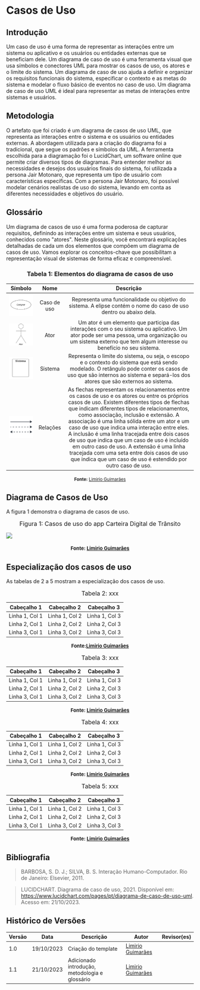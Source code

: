 # Casos de Uso

## Introdução

Um caso de uso é uma forma de representar as interações entre um sistema ou aplicativo e os usuários ou entidades externas que se beneficiam dele. Um diagrama de caso de uso é uma ferramenta visual que usa símbolos e conectores UML para mostrar os casos de uso, os atores e o limite do sistema. Um diagrama de caso de uso ajuda a definir e organizar os requisitos funcionais do sistema, especificar o contexto e as metas do sistema e modelar o fluxo básico de eventos no caso de uso. Um diagrama de caso de uso UML é ideal para representar as metas de interações entre sistemas e usuários.

## Metodologia

O artefato que foi criado é um diagrama de casos de uso UML, que representa as interações entre o sistema e os usuários ou entidades externas. A abordagem utilizada para a criação do diagrama foi a tradicional, que segue os padrões e símbolos da UML. A ferramenta escolhida para a diagramação foi o LucidChart, um software online que permite criar diversos tipos de diagramas. Para entender melhor as necessidades e desejos dos usuários finais do sistema, foi utilizada a persona Jair Motonaro, que representa um tipo de usuário com características específicas. Com a persona Jair Motonaro, foi possível modelar cenários realistas de uso do sistema, levando em conta as diferentes necessidades e objetivos do usuário.

## Glossário

Um diagrama de casos de uso é uma forma poderosa de capturar requisitos, definindo as interações entre um sistema e seus usuários, conhecidos como "atores". Neste glossário, você encontrará explicações detalhadas de cada um dos elementos que compõem um diagrama de casos de uso. Vamos explorar os conceitos-chave que possibilitam a representação visual de sistemas de forma eficaz e compreensível.

<div style="text-align: center;">

<h3>Tabela 1: Elementos do diagrama de casos de uso</h3>

|    Símbolo    |     Nome     |    Descrição    |
| ------------- | ------------ | --------------- |
| ![Elipse](../assets/elipseCasosDeUso.png)| Caso de uso  | Representa uma funcionalidade ou objetivo do sistema. A elipse contém o nome do caso de uso dentro ou abaixo dela.|
| ![StickMan](../assets/stickmanCasosDeUso.png)     | Ator         | Um ator é um elemento que participa das interações com o seu sistema ou aplicativo. Um ator pode ser uma pessoa, uma organização ou um sistema externo que tem algum interesse ou benefício no seu sistema.  |
| ![Retângulo](../assets/retanguloCasosDeUso.png)    | Sistema      | Representa o limite do sistema, ou seja, o escopo e o contexto do sistema que está sendo modelado. O retângulo pode conter os casos de uso que são internos ao sistema e separá-los dos atores que são externos ao sistema. |
| ![Flechas](../assets/setas_casosDeUso.png)| Relações     | As flechas representam os relacionamentos entre os casos de uso e os atores ou entre os próprios casos de uso. Existem diferentes tipos de flechas que indicam diferentes tipos de relacionamentos, como associação, inclusão e extensão. A associação é uma linha sólida entre um ator e um caso de uso que indica uma interação entre eles. A inclusão é uma linha tracejada entre dois casos de uso que indica que um caso de uso é incluído em outro caso de uso. A extensão é uma linha tracejada com uma seta entre dois casos de uso que indica que um caso de uso é estendido por outro caso de uso. |

<small><span style="font-weight: bold;">Fonte:</span> <a href="https://github.com/LimirioGuimaraes">Limirio Guimarães</a></small>

</div>

## Diagrama de Casos de Uso

A figura 1 demonstra o diagrama de casos de uso.

<font size="3"><p style="text-align: center">Figura 1: Casos de uso do app Carteira Digital de Trânsito</p></font>

<img src="../../assets/usecase/diagramaCasoUso.png" class="usecaseElement">

<font size="2"><p style="text-align: center"><b>Fonte: [Limirio Guimarães](https://github.com/LimirioGuimaraes)</b></p></font>

## Especialização dos casos de uso

As tabelas de 2 a 5 mostram a especialização dos casos de uso.

<font size="3"><p style="text-align: center">Tabela 2: xxx</p></font>

| Cabeçalho 1 | Cabeçalho 2 | Cabeçalho 3 |
|-------------|-------------|-------------|
| Linha 1, Col 1 | Linha 1, Col 2 | Linha 1, Col 3 |
| Linha 2, Col 1 | Linha 2, Col 2 | Linha 2, Col 3 |
| Linha 3, Col 1 | Linha 3, Col 2 | Linha 3, Col 3 |


<font size="2"><p style="text-align: center"><b>Fonte:[Limirio Guimarães](https://github.com/LimirioGuimaraes) </b></p></font>

<font size="3"><p style="text-align: center">Tabela 3: xxx </p></font>

| Cabeçalho 1 | Cabeçalho 2 | Cabeçalho 3 |
|-------------|-------------|-------------|
| Linha 1, Col 1 | Linha 1, Col 2 | Linha 1, Col 3 |
| Linha 2, Col 1 | Linha 2, Col 2 | Linha 2, Col 3 |
| Linha 3, Col 1 | Linha 3, Col 2 | Linha 3, Col 3 |


<font size="2"><p style="text-align: center"><b>Fonte: [Limirio Guimarães](https://github.com/LimirioGuimaraes) </b></p></font>

<font size="3"><p style="text-align: center">Tabela 4: xxx</p></font>

| Cabeçalho 1 | Cabeçalho 2 | Cabeçalho 3 |
|-------------|-------------|-------------|
| Linha 1, Col 1 | Linha 1, Col 2 | Linha 1, Col 3 |
| Linha 2, Col 1 | Linha 2, Col 2 | Linha 2, Col 3 |
| Linha 3, Col 1 | Linha 3, Col 2 | Linha 3, Col 3 |

<font size="2"><p style="text-align: center"><b>Fonte: [Limirio Guimarães](https://github.com/LimirioGuimaraes)</b></p></font>

<font size="3"><p style="text-align: center">Tabela 5: xxx </p></font>

| Cabeçalho 1 | Cabeçalho 2 | Cabeçalho 3 |
|-------------|-------------|-------------|
| Linha 1, Col 1 | Linha 1, Col 2 | Linha 1, Col 3 |
| Linha 2, Col 1 | Linha 2, Col 2 | Linha 2, Col 3 |
| Linha 3, Col 1 | Linha 3, Col 2 | Linha 3, Col 3 |

<font size="2"><p style="text-align: center"><b>Fonte: [Limirio Guimarães](https://github.com/LimirioGuimaraes)</b></p></font>

## Bibliografia

> BARBOSA, S. D. J.; SILVA, B. S. Interação Humano-Computador. Rio de Janeiro: Elsevier, 2011.

> LUCIDCHART. Diagrama de caso de uso, 2021. Disponível em: <https://www.lucidchart.com/pages/pt/diagrama-de-caso-de-uso-uml>. Acesso em: 21/10/2023.

## Histórico de Versões

| Versão |    Data    |      Descrição      |       Autor     | Revisor(es)  |
| ------ | ---------- | ------------------- | --------------- | ------------ |
| 1.0    | 19/10/2023 | Criação do template | [Limirio Guimarães](https://github.com/LimirioGuimaraes) |  |
| 1.1    | 21/10/2023 | Adicionado introdução, metodologia e glossário | [Limirio Guimarães](https://github.com/LimirioGuimaraes) |  |
